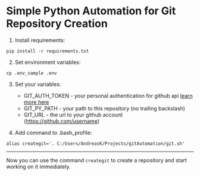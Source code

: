 # Simple Python Automation for Git Repository Creation

1. Install requirements:  

```shell
pip install -r requirements.txt
```

2. Set environment variables:  

```shell
cp .env_sample .env
```  

3. Set your variables:  

   * GIT_AUTH_TOKEN - your personal authentication for github api [learn more here](https://docs.github.com/en/github/authenticating-to-github/creating-a-personal-access-token)
   * GIT_PY_PATH - your path to this repository (no trailing backslash)
   * GIT_URL - the url to your github account (https://github.com/username)

4. Add command to .bash_profile:  

```shell
alias creategit='. C:/Users/AndreasK/Projects/gitAutomation/git.sh'
```

---

Now you can use the command `creategit` to create a repository and start working on it immediately. 